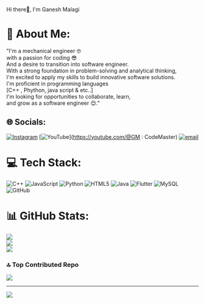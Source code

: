  Hi there👋, I'm Ganesh Malagi

# 💫 About Me:
"I'm a mechanical engineer 🤓<br>with a passion for coding 😎<br>And a desire to transition into software engineer. <br>With a strong foundation in problem-solving and analytical thinking,<br> I'm excited to apply my skills to build innovative software solutions.<br>I'm proficient in programming languages<br> [C++ , Phython, java script & etc..] <br>I'm looking for opportunities to collaborate, learn, <br>and grow as a software engineer 😊."


## 🌐 Socials:
[![Instagram](https://img.shields.io/badge/Instagram-%23E4405F.svg?logo=Instagram&logoColor=white)](https://instagram.com/gm_official.99) [![YouTube](https://img.shields.io/badge/YouTube-%23FF0000.svg?logo=YouTube&logoColor=white)](https://youtube.com/@GM : CodeMaster) [![email](https://img.shields.io/badge/Email-D14836?logo=gmail&logoColor=white)](mailto:ganeshmalagi99@gmail.com) 

# 💻 Tech Stack:
![C++](https://img.shields.io/badge/c++-%2300599C.svg?style=flat-square&logo=c%2B%2B&logoColor=white) ![JavaScript](https://img.shields.io/badge/javascript-%23323330.svg?style=flat-square&logo=javascript&logoColor=%23F7DF1E) ![Python](https://img.shields.io/badge/python-3670A0?style=flat-square&logo=python&logoColor=ffdd54) ![HTML5](https://img.shields.io/badge/html5-%23E34F26.svg?style=flat-square&logo=html5&logoColor=white) ![Java](https://img.shields.io/badge/java-%23ED8B00.svg?style=flat-square&logo=openjdk&logoColor=white) ![Flutter](https://img.shields.io/badge/Flutter-%2302569B.svg?style=flat-square&logo=Flutter&logoColor=white) ![MySQL](https://img.shields.io/badge/mysql-4479A1.svg?style=flat-square&logo=mysql&logoColor=white) ![GitHub](https://img.shields.io/badge/github-%23121011.svg?style=flat-square&logo=github&logoColor=white)
# 📊 GitHub Stats:
![](https://github-readme-stats.vercel.app/api?username=Ganeshmalagi&theme=codeSTACKr&hide_border=false&include_all_commits=true&count_private=false)<br/>
![](https://nirzak-streak-stats.vercel.app/?user=Ganeshmalagi&theme=codeSTACKr&hide_border=false)<br/>
![](https://github-readme-stats.vercel.app/api/top-langs/?username=Ganeshmalagi&theme=codeSTACKr&hide_border=false&include_all_commits=true&count_private=false&layout=compact)

### 🔝 Top Contributed Repo
![](https://github-contributor-stats.vercel.app/api?username=Ganeshmalagi&limit=5&theme=codeSTACKr&combine_all_yearly_contributions=true)

---
[![](https://visitcount.itsvg.in/api?id=Ganeshmalagi&icon=0&color=0)](https://visitcount.itsvg.in)

<!-- Proudly created with GPRM ( https://gprm.itsvg.in ) -->
